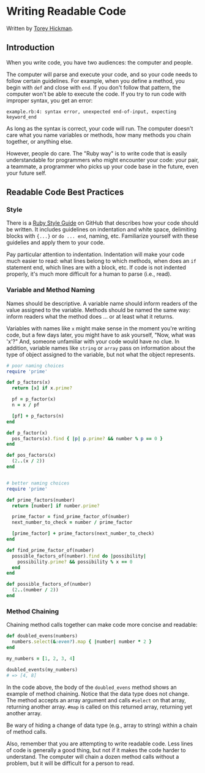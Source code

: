 # Writing Readable Code
Written by [Torey Hickman](https://github.com/toreyhickman).


## Introduction
When you write code, you have two audiences:  the computer and people.

The computer will parse and execute your code, and so your code needs to follow certain guidelines.  For example, when you define a method, you begin with `def` and close with `end`.  If you don't follow that pattern, the computer won't be able to execute the code.  If you try to run code with improper syntax, you get an error:

```
example.rb:4: syntax error, unexpected end-of-input, expecting keyword_end
```

As long as the syntax is correct, your code will run.  The computer doesn't care what you name variables or methods, how many methods you chain together, or anything else.

However, people do care.  The "Ruby way" is to write code that is easily understandable for programmers who might encounter your code:  your pair, a teammate, a programmer who picks up your code base in the future, even your future self.

## Readable Code Best Practices

### Style
There is a [Ruby Style Guide](https://github.com/styleguide/ruby) on GitHub that describes how your code should be written.  It includes guidelines on indentation and white space, delimiting blocks with `{...}` or `do ... end`, naming, etc.  Familiarize yourself with these guidelies and apply them to your code.

Pay particular attention to indentation.  Indentation will make your code much easier to read:  what lines belong to which methods, when does an `if` statement end, which lines are with a block, etc.  If code is not indented properly, it's much more difficult for a human to parse (i.e., read).

### Variable and Method Naming
Names should be descriptive.  A variable name should inform readers of the value assigned to the variable.  Methods should be named the same way:  inform readers what the method does ... or at least what it returns.

Variables with names like `x` might make sense in the moment you're writing code, but a few days later, you might have to ask yourself, "Now, what was 'x'?"  And, someone unfamiliar with your code would have no clue.  In addition, variable names like `string` or `array` pass on information about the type of object assigned to the variable, but not what the object represents.

```ruby
# poor naming choices
require 'prime'

def p_factors(x)
  return [x] if x.prime?

  pf = p_factor(x)
  n = x / pf

  [pf] + p_factors(n)
end

def p_factor(x)
  pos_factors(x).find { |p| p.prime? && number % p == 0 }
end

def pos_factors(x)
  (2..(x / 2))
end


# better naming choices
require 'prime'

def prime_factors(number)
  return [number] if number.prime?

  prime_factor = find_prime_factor_of(number)
  next_number_to_check = number / prime_factor

  [prime_factor] + prime_factors(next_number_to_check)
end

def find_prime_factor_of(number)
  possible_factors_of(number).find do |possibility|
    possibility.prime? && possibility % x == 0
  end
end

def possible_factors_of(number)
  (2..(number / 2))
end
```

### Method Chaining
Chaining method calls together can make code more concise and readable:

```ruby
def doubled_evens(numbers)
  numbers.select(&:even?).map { |number| number * 2 }
end

my_numbers = [1, 2, 3, 4]

doubled_events(my_numbers)
# => [4, 8]
```

In the code above, the body of the `doubled_evens` method shows an example of method chaining.  Notice that the data type does not change.  The method accepts an array argument and calls `#select` on that array, returning another array.  `#map` is called on this returned array, returning yet another array.

Be wary of hiding a change of data type (e.g., array to string) within a chain of method calls.

Also, remember that you are attempting to write readable code.  Less lines of code is generally a good thing, but not if it makes the code harder to understand. The computer will chain a dozen method calls without a problem, but it will be difficult for a person to read.